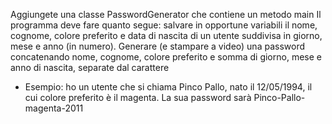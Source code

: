 Aggiungete una classe PasswordGenerator che contiene un metodo main
Il programma deve fare quanto segue: salvare in opportune variabili il nome, cognome, colore preferito e data di nascita di un utente suddivisa in giorno, mese e anno (in numero). 
Generare (e stampare a video) una password concatenando nome, cognome, colore preferito e somma di giorno, mese e anno di nascita, separate dal carattere
- Esempio: ho un utente che si chiama Pinco Pallo, nato il 12/05/1994, il cui colore preferito è il magenta. La sua password sarà Pinco-Pallo-magenta-2011
